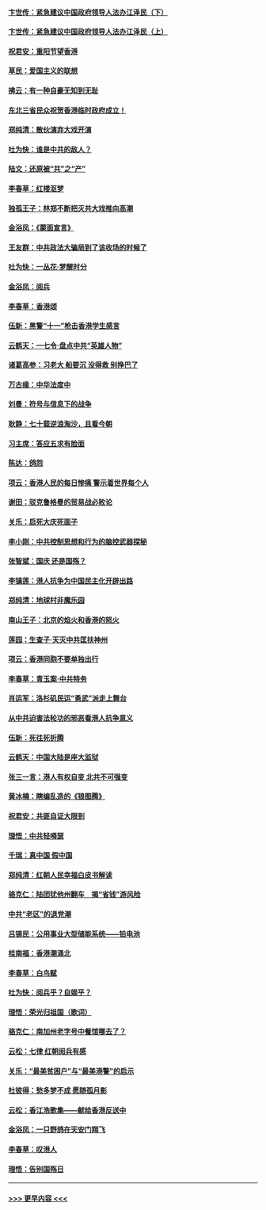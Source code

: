 #### [卞世传：紧急建议中国政府领导人法办江泽民（下）](../pages/nsc993/n11573390.md?t=10071411) 
#### [卞世传：紧急建议中国政府领导人法办江泽民（上）](../pages/nsc993/n11573208.md?t=10071411) 
#### [祝君安：重阳节望香港](../pages/nsc993/n11573190.md?t=10071411) 
#### [草民：爱国主义的联想](../pages/nsc993/n11572333.md?t=10071411) 
#### [拂云：有一种自豪无知到无耻](../pages/nsc993/n11572006.md?t=10071411) 
#### [东北三省民众祝贺香港临时政府成立！](../pages/nsc993/n11571215.md?t=10071411) 
#### [郑纯清：散伙演弃大戏开演](../pages/nsc993/n11570826.md?t=10071411) 
#### [吐为快：谁是中共的敌人？](../pages/nsc993/n11570817.md?t=10071411) 
#### [陆文：还原被“共”之“产”](../pages/nsc993/n11570798.md?t=10071411) 
#### [李春草：红楼沤梦](../pages/nsc993/n11569673.md?t=10071411) 
#### [独孤王子：林郑不断把灭共大戏推向高潮](../pages/nsc993/n11569381.md?t=10071411) 
#### [金浴凤：《蒙面宣言》](../pages/nsc993/n11569368.md?t=10071411) 
#### [王友群：中共政法大骗局到了该收场的时候了](../pages/nsc993/n11568940.md?t=10071411) 
#### [吐为快：一丛花‧梦醒时分](../pages/nsc993/n11567491.md?t=10071411) 
#### [金浴凤：阅兵](../pages/nsc993/n11567454.md?t=10071411) 
#### [李春草：香港颂](../pages/nsc993/n11567444.md?t=10071411) 
#### [伍新：黑警“十一”枪击香港学生感言](../pages/nsc993/n11567426.md?t=10071411) 
#### [云鹤天：一七令‧盘点中共“英雄人物”](../pages/nsc993/n11567091.md?t=10071411) 
#### [诸葛高参：习老大 船要沉 没得救 别挣巴了](../pages/nsc993/n11566976.md?t=10071411) 
#### [万古缘：中华法度中](../pages/nsc993/n11566726.md?t=10071411) 
#### [刘曼：符号与信息下的战争](../pages/nsc993/n11564655.md?t=10071411) 
#### [耿静：七十载逆浪淘沙，且看今朝](../pages/nsc993/n11564520.md?t=10071411) 
#### [习主席：答应五求有脸面](../pages/nsc993/n11563953.md?t=10071411) 
#### [陈达：鸽怨](../pages/nsc993/n11561879.md?t=10071411) 
#### [项云：香港人民的每日惨痛  警示着世界每个人](../pages/nsc993/n11559273.md?t=10071411) 
#### [谢田：驳克鲁格曼的贸易战必败论](../pages/nsc993/n11555840.md?t=10071411) 
#### [关乐：启死大庆死面子](../pages/nsc993/n11556823.md?t=10071411) 
#### [李小刚：中共控制思想和行为的脑控武器探秘](../pages/nsc993/n11556776.md?t=10071411) 
#### [张智斌：国庆  还是国殇？](../pages/nsc993/n11556617.md?t=10071411) 
#### [李镇莲：港人抗争为中国民主化开辟出路](../pages/nsc993/n11556570.md?t=10071411) 
#### [郑纯清：地球村非魔乐园](../pages/nsc993/n11555415.md?t=10071411) 
#### [南山王子：北京的焰火和香港的怒火](../pages/nsc993/n11555318.md?t=10071411) 
#### [莲园：生查子·天灭中共匡扶神州](../pages/nsc993/n11555302.md?t=10071411) 
#### [项云：香港同胞不要单独出行](../pages/nsc993/n11555276.md?t=10071411) 
#### [李春草：青玉案‧中共特务](../pages/nsc993/n11552356.md?t=10071411) 
#### [肖运军：洛杉矶民运“勇武”派走上舞台](../pages/nsc993/n11551595.md?t=10071411) 
#### [从中共迫害法轮功的邪恶看港人抗争意义](../pages/nsc993/n11540858.md?t=10071411) 
#### [伍新：死往死折腾](../pages/nsc993/n11550174.md?t=10071411) 
#### [云鹤天：中国大陆是座大监狱](../pages/nsc993/n11550155.md?t=10071411) 
#### [张三一言：港人有权自变 北共不可强变](../pages/nsc993/n11550132.md?t=10071411) 
#### [黄冰楠：瞎编乱造的《狼图腾》](../pages/nsc993/n11550082.md?t=10071411) 
#### [祝君安：共匪自证大限到](../pages/nsc993/n11550041.md?t=10071411) 
#### [理悟：中共轻嘚瑟](../pages/nsc993/n11547978.md?t=10071411) 
#### [千瑞：真中国 假中国](../pages/nsc993/n11547865.md?t=10071411) 
#### [郑纯清：红朝人民幸福白皮书解读](../pages/nsc993/n11547499.md?t=10071411) 
#### [骆克仁：陆团犹他州翻车　揭“省钱”游风险](../pages/nsc993/n11546977.md?t=10071411) 
#### [中共“老区”的退党潮](../pages/nsc993/n11545995.md?t=10071411) 
#### [吕锡民：公用事业大型储能系统——铅电池](../pages/nsc993/n11545701.md?t=10071411) 
#### [桂南福：香港潮涌北](../pages/nsc993/n11545682.md?t=10071411) 
#### [李春草：白鸟赋](../pages/nsc993/n11545663.md?t=10071411) 
#### [吐为快：阅兵乎？自娱乎？](../pages/nsc993/n11545625.md?t=10071411) 
#### [理悟：荣光归祖国（歌词）](../pages/nsc993/n11545616.md?t=10071411) 
#### [骆克仁：南加州老字号中餐馆哪去了？](../pages/nsc993/n11545120.md?t=10071411) 
#### [云松：七律 红朝阅兵有感](../pages/nsc993/n11542394.md?t=10071411) 
#### [关乐：“最美贫困户”与“最美港警”的启示](../pages/nsc993/n11542252.md?t=10071411) 
#### [杜彼得：愁多梦不成 愿随孤月影](../pages/nsc993/n11540296.md?t=10071411) 
#### [云松：香江浩歌集——献给香港反送中](../pages/nsc993/n11540149.md?t=10071411) 
#### [金浴凤：一只野鸽在天安门翔飞](../pages/nsc993/n11540280.md?t=10071411) 
#### [李春草：叹港人](../pages/nsc993/n11540119.md?t=10071411) 
#### [理悟：告别国殇日](../pages/nsc993/n11539610.md?t=10071411) 

----
#### [ >>> 更早内容 <<< ](../indexes/nsc993-earlier.md)
